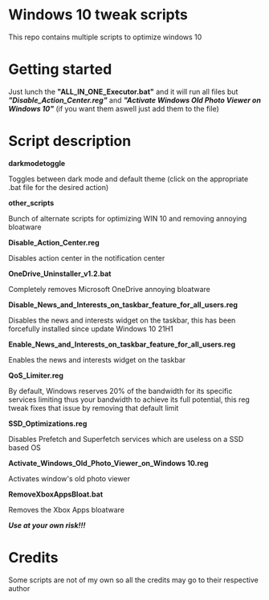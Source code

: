 # Windows 10 tweak scripts
This repo contains multiple scripts to optimize windows 10

# Getting started
Just lunch the **"ALL_IN_ONE_Executor.bat"** and it will run all files but ***"Disable_Action_Center.reg"*** and ***"Activate Windows Old Photo Viewer on Windows 10"*** (if you want them aswell just add them to the file)

# Script description

**darkmodetoggle**

Toggles between dark mode and default theme (click on the appropriate .bat file for the desired action)

**other_scripts**

Bunch of alternate scripts for optimizing WIN 10 and removing annoying bloatware

**Disable_Action_Center.reg**

Disables action center in the notification center

**OneDrive_Uninstaller_v1.2.bat**

Completely removes Microsoft OneDrive annoying bloatware

**Disable_News_and_Interests_on_taskbar_feature_for_all_users.reg**

Disables the news and interests widget on the taskbar, this has been forcefully installed since update Windows 10 21H1

**Enable_News_and_Interests_on_taskbar_feature_for_all_users.reg**

Enables the news and interests widget on the taskbar

**QoS_Limiter.reg**

By default, Windows reserves 20% of the bandwidth for its specific services limiting thus your bandwidth to achieve its full potential, this reg tweak fixes that issue by removing that default limit

**SSD_Optimizations.reg**

Disables Prefetch and Superfetch services which are useless on a SSD based OS

**Activate_Windows_Old_Photo_Viewer_on_Windows 10.reg**

Activates window's old photo viewer

**RemoveXboxAppsBloat.bat**

Removes the Xbox Apps bloatware

***Use at your own risk!!!***

# Credits
Some scripts are not of my own so all the credits may go to their respective author
